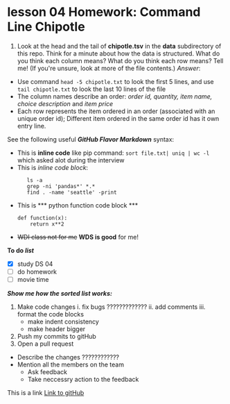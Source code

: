 # lesson 04 Homework: Command Line Chipotle
1. Look at the head and the tail of **chipotle.tsv** in the **data** subdirectory of this repo. Think for a minute about how the data is structured. What do you think each column means? What do you think each row means? Tell me! (If you're unsure, look at more of the file contents.) 
  *Answer*:
  - Use command `head -5 chipotle.txt` to look the first 5 lines, and use `tail chipotle.txt` to look the last 10 lines of the file
  - The column names describe an order: _order id, quantity, item name, choice description_ and _item price_
  - Each row represents the item ordered in an order (associated with an unique order id); Different item ordered in the same order id has it own entry line.
  
  
  
  
See the following useful **_GitHub Flavor Markdown_** syntax:
- This is **inline code** like pip command: `sort file.txt| uniq | wc -l` which asked alot during the interview
- This is *inline code block*:
    ```
       ls -a
       grep -ni 'pandas*' *.*
       find . -name 'seattle' -print
    ```
- This is *** python function code block ***
    ``` 
    def function(x):
        return x**2    
    ```
- ~~WDI class not for me~~ __WDS is good__ for me!

**To do _list_**
* [x] study DS 04
* [ ] do homework
* [ ] movie time

__*Show me how the sorted list works:*__
1. Make code changes
   i. fix bugs ?????????????
  ii. add comments
 iii. format the code blocks
    * make indent consistency
    * make header bigger
2. Push my commits to gitHub
3. Open a pull request
  * Describe the changes ????????????
  * Mention all the members on the team
    * Ask feedback
    * Take neccessry action to the feedback

This is a link [Link to gitHub](http://gitbub.com)
